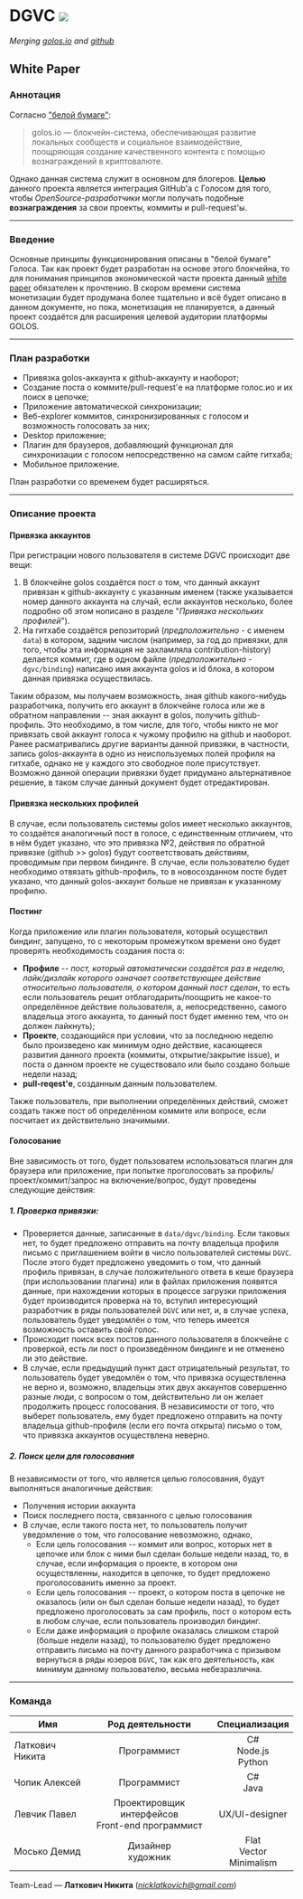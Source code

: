 # DGVC ![](https://raw.githubusercontent.com/nicklatkovich/DGVC/master/DGVC/Resources/dgvcLogo%20(p32).png)
*Merging [golos.io](golos.io) and [github](github.com)*
## White Paper
### Аннотация
Согласно ["белой бумаге"][1]:
> golos.io — блокчейн-система, обеспечивающая развитие локальных сообществ и социальное взаимодействие, поощряющая создание качественного контента с помощью вознаграждений в криптовалюте.

Однако данная система служит в основном для блогеров. **Целью** данного проекта является интеграция GitHub'а с Голосом для того, чтобы *OpenSource-разработчики* могли получать подобные **вознаграждения** за свои проекты, коммиты и pull-request'ы.
***
### Введение
Основные принципы функционирования описаны в "белой бумаге" Голоса. Так как проект будет разработан на основе этого блокчейна, то для понимания принципов экономической части проекта данный [white paper][1] обязателен к прочтению. В скором времени система монетизации будет продумана более тщательно и всё будет описано в данном документе, но пока, монетизация не планируется, а данный проект создаётся для расширения целевой аудитории платформы GOLOS.
***
### План разработки
* Привязка golos-аккаунта к github-аккаунту и наоборот;
* Создание поста о коммите/pull-request'е на платформе голос.ио и их поиск в цепочке;
* Приложение автоматической синхронизации;
* Веб-explorer коммитов, синхронизированных с голосом и возможность голосовать за них;
* Desktop приложение;
* Плагин для браузеров, добавляющий функционал для синхронизации с голосом непосредственно на самом сайте гитхаба;
* Мобильное приложение.

План разработки со временем будет расширяться.
***
### Описание проекта
#### Привязка аккаунтов
При регистрации нового пользователя в системе DGVC происходит две вещи:
1. В блокчейне golos создаётся пост о том, что данный аккаунт привязан к github-аккаунту с указанным именем (также указывается номер данного аккаунта на случай, если аккаунтов несколько, более подробно об этом нописано в разделе "*Привязка нескольких профилей*").
2. На гитхабе создаётся репозиторий (*предположительно* - с именем `data`) в котором, задним числом (например, за год до привязки, для того, чтобы эта информация не захламляла contribution-history) делается коммит, где в одном файле (*предположительно* - `dgvc/binding`) написано имя аккаунта golos и id блока, в котором данная привязка осуществилась.

Таким образом, мы получаем возможность, зная github какого-нибудь разработчика, получить его аккаунт в блокчейне голоса или же в обратном направлении -- зная аккаунт в golos, получить github-профиль. Это необходимо, в том числе, для того, чтобы никто не мог привязать свой аккаунт голоса к чужому профилю на github и наоборот. Ранее расматривались другие варианты данной привзяки, в частности, запись golos-аккаунта в одно из неиспользуемых полей профиля на гитхабе, однако не у каждого это свободное поле присутствует. Возможно данной операции привязки будет придумано альтернативное решение, в таком случае данный документ будет отредактирован.
#### Привязка нескольких профилей
В случае, если пользователь системы golos имеет несколько аккаунтов, то создаётся аналогичный пост в голосе, с единственным отличием, что в нём будет указано, что это привязка №2, действия по обратной привязке (github >> golos) будут соответствовать действиям, проводимым при первом биндинге.
В случае, если пользователю будет необходимо отвязать github-профиль, то в новосозданном посте будет указано, что данный golos-аккаунт больше не привязан к указанному профилю.
#### Постинг
Когда приложение или плагин пользователя, который осуществил биндинг, запущено, то с некоторым промежутком времени оно будет проверять необходимость создания поста о:
* **Профиле** -- *пост, который автоматически создаётся раз в неделю, лайк/дизлайк которого означает соответствующее действие относительно пользователя, о котором данный пост сделан*, то есть если пользователь решит отблагодарить/поощрить не какое-то определённое действие пользователя, а, непосредственно, самого владельца этого аккаунта, то данный пост будет именно тем, что он должен лайкнуть);
* **Проекте**, создающийся при условии, что за последнюю неделю было произведено как минимум одно действие, касающееся развития данного проекта (коммиты, открытие/закрытие issue), и поста о данном проекте не существовало или было создано больше недели назад;
* **pull-reqest'е**, созданным данным пользователем.

Также пользователь, при выполнении определённых действий, сможет создать также пост об определённом коммите или вопросе, если посчитает их действительно значимыми.
#### Голосование
Вне зависимость от того, будет пользоватем использоваться плагин для браузера или приложение, при попытке проголосовать за профиль/проект/коммит/запрос на включение/вопрос, будут проведены следующие действия:
##### 1. Проверка привязки:
* Проверяется данные, записанные в `data/dgvc/binding`. Если таковых нет, то будет предложено отправить на почту владельца профиля письмо с приглашением войти в число пользователей системы `DGVC`. После этого будет предложено уведомить о том, что данный профиль привязан, в случае положительного ответа в кеше браузера (при использовании плагина) или в файлах приложения появятся данные, при нахождении которых в процессе загрузки приложения будет производится проверка на то, вступил интересующий разработчик в ряды пользователей `DGVC` или нет, и, в случае успеха, пользователь будет уведомлён о том, что теперь имеется возможность оставить свой голос.
* Происходит поиск всех постов данного пользователя в блокчейне с проверкой, есть ли пост о произведённом биндинге и не отменено ли это действие.
* В случае, если предыдущий пункт даст отрицательный результат, то пользователь будет уведомлён о том, что привязка осуществленна не верно и, возможно, владельцы этих двух аккаунтов совершенно разные люди, с вопросом о том, действительно ли он желает продолжить процесс голосования. В независимости от того, что выберет пользователь, ему будет предложено отправить на почту владельца github-профиля (если его почта открыта) письмо о том, что привязка аккаунтов осуществлена неверно.
##### 2. Поиск цели для голосования
В независимости от того, что является целью голосования, будут выполняться аналогичные действия:
* Получения истории аккаунта
* Поиск последнего поста, связанного с целью голосования
* В случае, если такого поста нет, то пользователь получит уведомление о том, что голосование невозможно, однако,
  * Если цель голосования -- коммит или вопрос, которых нет в цепочке или блок с ними был сделан больше недели назад, то, в случае, если информация о проекте, в котором они осуществленны, находится в цепочке, то будет предложено проголосованить именно за проект.
  * Если цель голосования -- проект, о котором поста в цепочке не оказалось (или он был сделан больше недели назад), то будет предложено проголосовать за сам профиль, пост о котором есть в любом случае, если пользователь производил биндинг.
  * Если даже информация о профиле оказалась слишком старой (больше недели назад), то пользователю будет предложено отправить письмо на почту данного разработчика с призывом вернуться в ряды юзеров `DGVC`, так как его деятельность, как минимум данному пользователю, весьма небезразлична.
***
### Команда
|Имя|Род деятельности|Специализация|
|-|:-:|:-:|
|Латкович Никита|Программист|C#</br>Node.js</br>Python|
|Чопик Алексей|Программист|C#</br>Java|
|Левчик Павел|Проектировщик интерфейсов</br>Front-end программист|UX/UI-designer|
|Мосько Демид|Дизайнер</br>художник|Flat</br>Vector</br>Minimalism|

Team-Lead — **Латкович Никита** (*nicklatkovich@gmail.com*)

[1]: https://wiki.golos.io/1-introduction/golos_whitepaper.html
